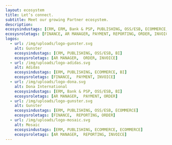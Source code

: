 ```yaml
---
layout: ecosystem
title: Let’s connect.
subtitle: Meet our growing Partner ecosystem.
description:
ecosysindustags: [CRM, ERM, Bank & PSP, PUBLISHING, OSS/ESB, ECOMMERCE, BI]
ecosysroletags: [FINANCE, AR MANAGER, PAYMENT, REPORTING, ORDER, INVOICE]
logos:
  - url: /img/uploads/logo-gunster.svg
    alt: Gunster
    ecosysindustags: [CRM, PUBLISHING, OSS/ESB, BI]
    ecosysroletags: [AR MANAGER,  ORDER, INVOICE]
  - url: /img/uploads/logo-adidas.svg
    alt: Adidas
    ecosysindustags: [ERM, PUBLISHING, ECOMMERCE, BI]
    ecosysroletags: [FINANCE,  PAYMENT, INVOICE]
  - url: /img/uploads/logo-dona.svg
    alt: Dona International
    ecosysindustags: [ERM, Bank & PSP, OSS/ESB, BI]
    ecosysroletags: [AR MANAGER,  PAYMENT, ORDER]
  - url: /img/uploads/logo-gunster.svg
    alt: Gunster
    ecosysindustags: [ERM, PUBLISHING, OSS/ESB, ECOMMERCE]
    ecosysroletags: [FINANCE,  REPORTING, ORDER]
  - url: /img/uploads/logo-mosaic.svg
    alt: Mosaic
    ecosysindustags: [ERM, PUBLISHING, ECOMMERCE, ECOMMERCE]
    ecosysroletags: [AR MANAGER,  REPORTING, INVOICE]
---
```

